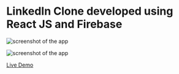 # LinkedIn Clone developed using React JS and Firebase

![screenshot of the app](https://raw.githubusercontent.com/praveenorugantitech/praveenorugantitech-reactjs/master/0_Projects/praveenorugantitech-linkedin-clone/src/images/screenshot1.PNG "LinkedIn clone")

![screenshot of the app](https://raw.githubusercontent.com/praveenorugantitech/praveenorugantitech-reactjs/master/0_Projects/praveenorugantitech-linkedin-clone/src/images/screenshot2.PNG "LinkedIn clone")

[Live Demo](https://praveenoruganti-linkedin-clone.firebaseapp.com/)
